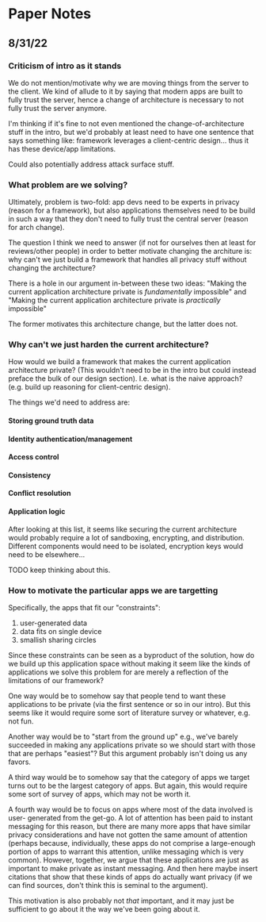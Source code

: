 # Paper Notes

## 8/31/22

### Criticism of intro as it stands

We do not mention/motivate why we are moving
things from the server to the client. We kind of allude to it by saying that modern apps
are built to fully trust the server, hence a change of architecture is necessary to not 
fully trust the server anymore.

I'm thinking if it's fine to not even mentioned the change-of-architecture stuff in 
the intro, but we'd probably at least need to have one sentence that says something
like: framework leverages a client-centric design... thus it has these device/app 
limitations.

Could also potentially address attack surface stuff. 

### What problem are we solving?

Ultimately, problem is two-fold: app devs need to be experts in privacy (reason for a 
framework), but also applications themselves need to be build in such a way that they
don't need to fully trust the central server (reason for arch change).

The question I think we need to answer (if not for ourselves then at least for 
reviews/other people) in order to better motivate changing the architure 
is: why can't we just build a framework that handles all privacy stuff without
changing the architecture?

There is a hole in our argument in-between these two ideas: 
"Making the current application architecture private is _fundamentally_ impossible"
and
"Making the current application architecture private is _practically_ impossible"

The former motivates this architecture change, but the latter does not. 

### Why can't we just harden the current architecture?

How would we build a framework that makes the current application architecture private?
(This wouldn't need to be in the intro but could instead preface the bulk of our design
section). I.e. what is the naive approach? (e.g. build up reasoning for client-centric
design).

The things we'd need to address are: 

#### Storing ground truth data

#### Identity authentication/management

#### Access control

#### Consistency

#### Conflict resolution

#### Application logic

After looking at this list, it seems like securing the current architecture
would probably require a lot of sandboxing, encrypting, and distribution. 
Different components would need to be isolated, encryption keys would need to be
elsewhere...

TODO keep thinking about this.

### How to motivate the particular apps we are targetting

Specifically, the apps that fit our "constraints":
1. user-generated data
2. data fits on single device
3. smallish sharing circles

Since these constraints can be seen as a byproduct of the solution, how do we 
build up this application space without making it seem like the kinds of applications we 
solve this problem for are merely a reflection of the limitations of our framework?

One way would be to somehow say that people tend to want these applications to be
private (via the first sentence or so in our intro). But this seems like it would
require some sort of literature survey or whatever, e.g. not fun. 

Another way would be to "start from the ground up" e.g., we've barely succeeded in 
making any applications private so we should start with those that are perhaps 
"easiest"? But this argument probably isn't doing us any favors. 

A third way would be to somehow say that the category of apps we target turns out
to be the largest category of apps. But again, this would require some sort of 
survey of apps, which may not be worth it.

A fourth way would be to focus on apps where most of the data involved is user-
generated from the get-go. A lot of attention has been paid to instant messaging
for this reason, but there are many more apps that have similar privacy 
considerations and have not gotten the same amount of attention (perhaps because,
individually, these apps do not comprise a large-enough portion of apps to 
warrant this attention, unlike messaging which is very common). However, 
together, we argue that these applications are just as important to make private 
as instant messaging. And then here maybe insert citations that show that these 
kinds of apps do actually want privacy (if we can find sources, don't think this 
is seminal to the argument).

This motivation is also probably not _that_ important, and it may just be sufficient 
to go about it the way we've been going about it.
